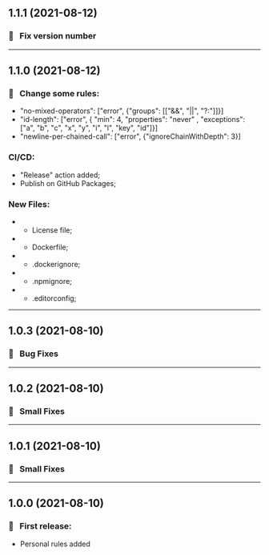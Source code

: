 ## 1.1.1 (2021-08-12)

### :wrench: &nbsp; Fix version number

---

## 1.1.0 (2021-08-12)

### :wrench: &nbsp; Change some rules:
  * "no-mixed-operators": ["error", {"groups": [["&&", "||", "?:"]]}]
  * "id-length": ["error", { "min": 4, "properties": "never" , "exceptions": ["a", "b", "c", "x", "y", "i", "l", "key", "id"]}]
  * "newline-per-chained-call": ["error", {"ignoreChainWithDepth": 3}]

### CI/CD:
  * "Release" action added;
  * Publish on GitHub Packages;

### New Files:
  * + License file;
  * + Dockerfile;
  * + .dockerignore;
  * + .npmignore;
  * + .editorconfig;


---

## 1.0.3 (2021-08-10)

### :wrench: &nbsp; Bug Fixes

---

## 1.0.2 (2021-08-10)

### :wrench: &nbsp; Small Fixes

---

## 1.0.1 (2021-08-10)

### :wrench: &nbsp; Small Fixes

---

## 1.0.0 (2021-08-10)

### :rocket: &nbsp; First release:
  * Personal rules added